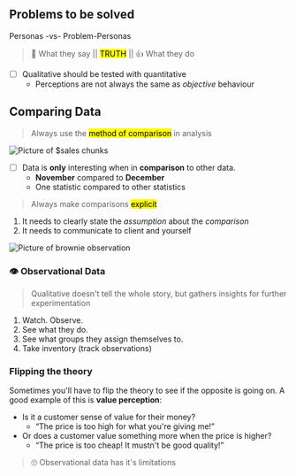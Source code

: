 ## Problems to be solved

Personas -vs- Problem-Personas

> 💬 What they say || <mark>TRUTH</mark> || 👍 What they do

- [ ] Qualitative should be tested with quantitative
    - Perceptions are not always the same as _objective_ behaviour

## Comparing Data

> Always use the <mark>method of comparison</mark> in analysis

![Picture of $sales chunks]()

- [ ] Data is <strong>only</strong> interesting when in <strong>comparison</strong> to other data.
    - <b>November</b> compared to <b>December</b>
    - One statistic compared to other statistics

> Always make comparisons <mark>explicit</mark>

1. It needs to clearly state the <i>assumption</i> about the <i>comparison</i>
2. It needs to communicate to client and yourself

![Picture of brownie observation]()

### 👁️ Observational Data

> Qualitative doesn't tell the whole story, but gathers insights for further experimentation

1. Watch. Observe.
2. See what they do.
3. See what groups they assign themselves to.
4. Take inventory (track observations)

### Flipping the theory

Sometimes you'll have to flip the theory to see if the opposite is going on. A good example of this is <b>value perception</b>:

- Is it a customer sense of value for their money?
    - <q>The price is too high for what you're giving me!</q>
- Or does a customer value something more when the price is higher?
    - <q>The price is too cheap! It mustn't be good quality!</q>

> 🙄 Observational data has it's limitations
